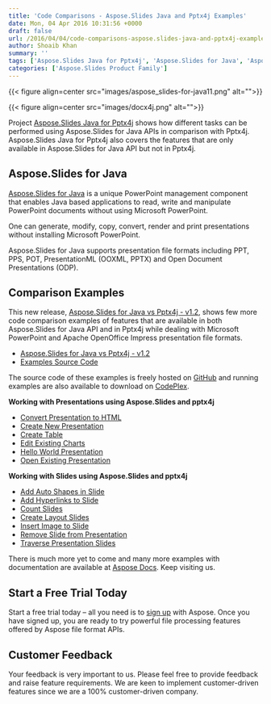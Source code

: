 ```yaml
---
title: 'Code Comparisons - Aspose.Slides Java and Pptx4j Examples'
date: Mon, 04 Apr 2016 10:31:56 +0000
draft: false
url: /2016/04/04/code-comparisons-aspose.slides-java-and-pptx4j-examples/
author: Shoaib Khan
summary: ''
tags: ['Aspose.Slides Java for Pptx4j', 'Aspose.Slides for Java', 'Aspose.Slides vs Pptx4j', 'Code Comparison Aspose.Sldies Pptx4j', 'Code Examples Aspose.Slides Pptx4j', 'Pptx4j vs Aspose.Slides for Java']
categories: ['Aspose.Slides Product Family']
---
```




{{< figure align=center src="images/aspose_slides-for-java11.png" alt="">}}




{{< figure align=center src="images/docx4j.png" alt="">}}


Project [Aspose.Slides Java for Pptx4j][1] shows how different tasks can be performed using Aspose.Slides for Java APIs in comparison with Pptx4j. Aspose.Slides Java for Pptx4j also covers the features that are only available in Aspose.Slides for Java API but not in Pptx4j.

## Aspose.Slides for Java

[Aspose.Slides for Java][2] is a unique PowerPoint management component that enables Java based applications to read, write and manipulate PowerPoint documents without using Microsoft PowerPoint.

One can generate, modify, copy, convert, render and print presentations without installing Microsoft PowerPoint.

Aspose.Slides for Java supports presentation file formats including PPT, PPS, POT, PresentationML (OOXML, PPTX) and Open Document Presentations (ODP).

## Comparison Examples

This new release, [Aspose.Slides for Java vs Pptx4j - v1.2][3], shows few more code comparison examples of features that are available in both Aspose.Slides for Java API and in Pptx4j while dealing with Microsoft PowerPoint and Apache OpenOffice Impress presentation file formats.

*   [Aspose.Slides for Java vs Pptx4j - v1.2][4]
*   [Examples Source Code][5]

The source code of these examples is freely hosted on [GitHub][6] and running examples are also available to download on [CodePlex][7].

**Working with Presentations using Aspose.Slides and pptx4j**

*   [Convert Presentation to HTML][8]
*   [Create New Presentation][9]
*   [Create Table][10]
*   [Edit Existing Charts][11]
*   [Hello World Presentation][12]
*   [Open Existing Presentation][13]

**Working with Slides using Aspose.Slides and pptx4j**

*   [Add Auto Shapes in Slide][14]
*   [Add Hyperlinks to Slide][15]
*   [Count Slides][16]
*   [Create Layout Slides][17]
*   [Insert Image to Slide][18]
*   [Remove Slide from Presentation][19]
*   [Traverse Presentation Slides][20]

There is much more yet to come and many more examples with documentation are available at [Aspose Docs][21]. Keep visiting us.

## Start a Free Trial Today

Start a free trial today – all you need is to [sign up][22] with Aspose. Once you have signed up, you are ready to try powerful file processing features offered by Aspose file format APIs.

## Customer Feedback

Your feedback is very important to us. Please feel free to provide feedback and raise feature requirements. We are keen to implement customer-driven features since we are a 100% customer-driven company.




[1]: https://docs.aspose.com/display/slidesjava/Aspose.Slides+Java+for+pptx4j
[2]: https://products.aspose.com/slides/java
[3]: https://docs.aspose.com/
[4]: https://docs.aspose.com/
[5]: https://github.com/asposeslides/Aspose_Slides_Java
[6]: https://github.com/aspose-slides/Aspose.Slides-for-Java
[7]: https://docs.aspose.com/
[8]: http://docs.aspose.com/display/slidesjava/Convert+Presentation+to+HTML+in+Aspose.Slides+vs+pptx4j
[9]: http://docs.aspose.com/display/slidesjava/Create+New+Presentation+in+Aspose.Slides+vs+pptx4j
[10]: http://docs.aspose.com/display/slidesjava/Create+Table+in+Aspose.Slides+vs+pptx4j
[11]: http://docs.aspose.com/display/slidesjava/Edit+Existing+Charts+in+Aspose.Slides+vs+pptx4j
[12]: http://docs.aspose.com/display/slidesjava/Hello+World+Presentation+in+Aspose.Slides+vs+pptx4j
[13]: http://docs.aspose.com/display/slidesjava/Open+Existing+Presentation+in+Aspose.Slides+vs+pptx4j
[14]: http://docs.aspose.com/display/slidesjava/Add+Auto+Shapes+in+Slide+in+Aspose.Slides+vs+pptx4j
[15]: http://docs.aspose.com/display/slidesjava/Add+Hyperlinks+to+Slide+using+Aspose.Slides+and+pptx4j
[16]: http://docs.aspose.com/display/slidesjava/Count+Slides+using+Aspose.Slides+and+pptx4j
[17]: http://docs.aspose.com/display/slidesjava/Create+Layout+Slides+using+Aspose.Slides+and+pptx4j
[18]: http://docs.aspose.com/display/slidesjava/Insert+Image+to+Slide+in+Aspose.Slides+vs+pptx4j
[19]: http://docs.aspose.com/display/slidesjava/Remove+Slide+from+Presentation+in+Aspose.Slides+vs+pptx4j
[20]: http://docs.aspose.com/display/slidesjava/Traverse+Presentation+Slides+in+Aspose.Slides+vs+pptx4j
[21]: http://docs.aspose.com/
[22]: https://id.containerize.com/signup?clientId=prod.discourse.aspose&redirectUrl=https://forum.aspose.com/session/sso




